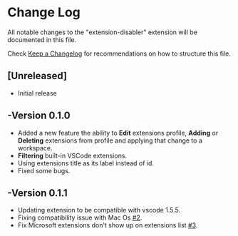 # Change Log

All notable changes to the "extension-disabler" extension will be documented in this file.

Check [Keep a Changelog](http://keepachangelog.com/) for recommendations on how to structure this file.

## [Unreleased]

- Initial release

## -Version 0.1.0
 * Added a new feature the ability to **Edit** extensions profile, **Adding** or **Deleting** extensions from profile and applying that change to a workspace.
  * **Filtering** built-in VSCode extensions.
  * Using extensions title as its label instead of id.
  * Fixed some bugs.

  ## -Version 0.1.1
* Updating extension to be compatible with vscode 1.5.5.
* Fixing compatibility issue with Mac Os [#2](https://github.com/AhmadHddad/vscode-extension-disabler/issues/2).
* Fix Microsoft extensions don't show up on extensions list [#3](https://github.com/AhmadHddad/vscode-extension-disabler/issues/3).